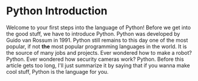 # Python Introduction
Welcome to your first steps into the language of Python! Before we get into the good stuff, we have to introduce Python. Python was developed by Guido van Rossum in 1991. Python still remains to this day one of the most popular, if not **the** most popular programming languages in the world. It is the source of many jobs and projects. Ever wondered how to make a robot? Python. Ever wondered how security cameras work? Python. Before this article gets too long, I'll just summarize it by saying that if you wanna make cool stuff, Python is the language for you.